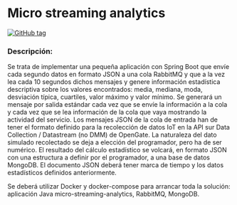 # Micro streaming analytics

[![GitHub tag](https://img.shields.io/badge/tag-v1.0.0-green.svg)](https://github.com/byVilla/micro-streaming-analytics/tags/1.0.0)

### Descripción:
Se trata de implementar una pequeña aplicación con Spring Boot que envíe cada segundo datos en formato JSON a una cola RabbitMQ y que a la vez lea cada 10 segundos dichos mensajes y genere información estadística descriptiva sobre los valores encontrados: media, mediana, moda, desviación típica, cuartiles, valor máximo y valor mínimo.
Se generará un mensaje por salida estándar cada vez que se envíe la información a la cola y cada vez que se lea información de la cola que vaya mostrando la actividad del servicio.  Los mensajes JSON de la cola de entrada han de tener el formato definido para la recolección de datos IoT en la API sur Data Collection / Datastream (no DMM) de OpenGate.
La naturaleza del dato simulado recolectado se deja a elección del programador, pero ha de ser numérico.  El resultado del cálculo estadístico se volcará, en formato JSON con una estructura a definir por el programador, a una base de datos MongoDB. El documento JSON deberá tener marca de tiempo y los datos estadísticos definidos anteriormente.

Se deberá utilizar Docker y docker-compose para arrancar toda la solución: aplicación Java micro-streaming-analytics, RabbitMQ, MongoDB.


